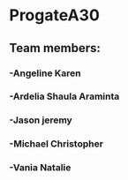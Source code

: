 # ProgateA30
## Team members:
### -Angeline Karen
### -Ardelia Shaula Araminta
### -Jason jeremy
### -Michael Christopher
### -Vania Natalie
